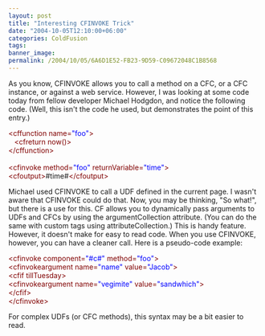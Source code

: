 ```yaml
---
layout: post
title: "Interesting CFINVOKE Trick"
date: "2004-10-05T12:10:00+06:00"
categories: ColdFusion 
tags: 
banner_image: 
permalink: /2004/10/05/6A6D1E52-FB23-9D59-C09672048C1B8568
---
```


As you know, CFINVOKE allows you to call a method on a CFC, or a CFC instance, or against a web service. However, I was looking at some code today from fellow developer Michael Hodgdon, and notice the following code. (Well, this isn't the code he used, but demonstrates the point of this entry.)

<div class="code"><FONT COLOR=MAROON>&lt;cffunction name=<FONT COLOR=BLUE>"foo"</FONT>&gt;</FONT><br>
&nbsp;&nbsp;&nbsp;<FONT COLOR=MAROON>&lt;cfreturn now()&gt;</FONT><br>
<FONT COLOR=MAROON>&lt;/cffunction&gt;</FONT><br>
<br>
<FONT COLOR=MAROON>&lt;cfinvoke method=<FONT COLOR=BLUE>"foo"</FONT> returnVariable=<FONT COLOR=BLUE>"time"</FONT>&gt;</FONT><br>
<FONT COLOR=MAROON>&lt;cfoutput&gt;</FONT>#time#<FONT COLOR=MAROON>&lt;/cfoutput&gt;</FONT></div>

Michael used CFINVOKE to call a UDF defined in the current page. I wasn't aware that CFINVOKE could do that. Now, you may be thinking, "So what!", but there is a use for this. CF allows you to dynamically pass arguments to UDFs and CFCs by using the argumentCollection attribute. (You can do the same with custom tags using attributeCollection.) This is handy feature. However, it doesn't make for easy to read code. When you use CFINVOKE, however, you can have a cleaner call. Here is a pseudo-code example:

<div class="code"><FONT COLOR=MAROON>&lt;cfinvoke component=<FONT COLOR=BLUE>"#c#"</FONT> method=<FONT COLOR=BLUE>"foo"</FONT>&gt;</FONT><br>
   <FONT COLOR=MAROON>&lt;cfinvokeargument name=<FONT COLOR=BLUE>"name"</FONT> value=<FONT COLOR=BLUE>"Jacob"</FONT>&gt;</FONT><br>
   <FONT COLOR=MAROON>&lt;cfif tillTuesday&gt;</FONT><br>
     <FONT COLOR=MAROON>&lt;cfinvokeargument name=<FONT COLOR=BLUE>"vegimite"</FONT> value=<FONT COLOR=BLUE>"sandwhich"</FONT>&gt;</FONT><br>
   <FONT COLOR=MAROON>&lt;/cfif&gt;</FONT><br>
<FONT COLOR=MAROON>&lt;/cfinvoke&gt;</FONT></div>

For complex UDFs (or CFC methods), this syntax may be a bit easier to read.